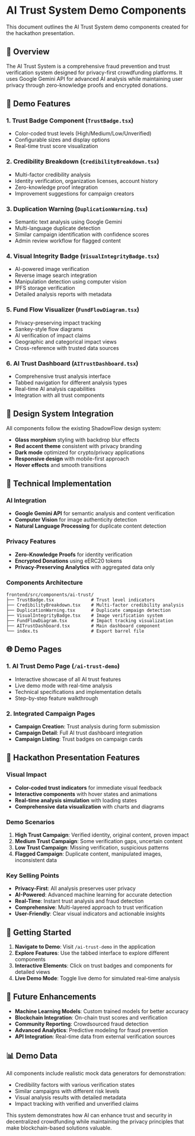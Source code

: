 # AI Trust System Demo Components

This document outlines the AI Trust System demo components created for the hackathon presentation.

## 🎯 Overview

The AI Trust System is a comprehensive fraud prevention and trust verification system designed for privacy-first crowdfunding platforms. It uses Google Gemini API for advanced AI analysis while maintaining user privacy through zero-knowledge proofs and encrypted donations.

## 🚀 Demo Features

### 1. **Trust Badge Component** (`TrustBadge.tsx`)

- Color-coded trust levels (High/Medium/Low/Unverified)
- Configurable sizes and display options
- Real-time trust score visualization

### 2. **Credibility Breakdown** (`CredibilityBreakdown.tsx`)

- Multi-factor credibility analysis
- Identity verification, organization licenses, account history
- Zero-knowledge proof integration
- Improvement suggestions for campaign creators

### 3. **Duplication Warning** (`DuplicationWarning.tsx`)

- Semantic text analysis using Google Gemini
- Multi-language duplicate detection
- Similar campaign identification with confidence scores
- Admin review workflow for flagged content

### 4. **Visual Integrity Badge** (`VisualIntegrityBadge.tsx`)

- AI-powered image verification
- Reverse image search integration
- Manipulation detection using computer vision
- IPFS storage verification
- Detailed analysis reports with metadata

### 5. **Fund Flow Visualizer** (`FundFlowDiagram.tsx`)

- Privacy-preserving impact tracking
- Sankey-style flow diagrams
- AI verification of impact claims
- Geographic and categorical impact views
- Cross-reference with trusted data sources

### 6. **AI Trust Dashboard** (`AITrustDashboard.tsx`)

- Comprehensive trust analysis interface
- Tabbed navigation for different analysis types
- Real-time AI analysis capabilities
- Integration with all trust components

## 🎨 Design System Integration

All components follow the existing ShadowFlow design system:

- **Glass morphism** styling with backdrop blur effects
- **Red accent theme** consistent with privacy branding
- **Dark mode** optimized for crypto/privacy applications
- **Responsive design** with mobile-first approach
- **Hover effects** and smooth transitions

## 🔧 Technical Implementation

### AI Integration

- **Google Gemini API** for semantic analysis and content verification
- **Computer Vision** for image authenticity detection
- **Natural Language Processing** for duplicate content detection

### Privacy Features

- **Zero-Knowledge Proofs** for identity verification
- **Encrypted Donations** using eERC20 tokens
- **Privacy-Preserving Analytics** with aggregated data only

### Components Architecture

```
frontend/src/components/ai-trust/
├── TrustBadge.tsx              # Trust level indicators
├── CredibilityBreakdown.tsx    # Multi-factor credibility analysis
├── DuplicationWarning.tsx      # Duplicate campaign detection
├── VisualIntegrityBadge.tsx    # Image verification system
├── FundFlowDiagram.tsx         # Impact tracking visualization
├── AITrustDashboard.tsx        # Main dashboard component
└── index.ts                    # Export barrel file
```

## 🌐 Demo Pages

### 1. **AI Trust Demo Page** (`/ai-trust-demo`)

- Interactive showcase of all AI trust features
- Live demo mode with real-time analysis
- Technical specifications and implementation details
- Step-by-step feature walkthrough

### 2. **Integrated Campaign Pages**

- **Campaign Creation**: Trust analysis during form submission
- **Campaign Detail**: Full AI trust dashboard integration
- **Campaign Listing**: Trust badges on campaign cards

## 🎪 Hackathon Presentation Features

### Visual Impact

- **Color-coded trust indicators** for immediate visual feedback
- **Interactive components** with hover states and animations
- **Real-time analysis simulation** with loading states
- **Comprehensive data visualization** with charts and diagrams

### Demo Scenarios

1. **High Trust Campaign**: Verified identity, original content, proven impact
2. **Medium Trust Campaign**: Some verification gaps, uncertain content
3. **Low Trust Campaign**: Missing verification, suspicious patterns
4. **Flagged Campaign**: Duplicate content, manipulated images, inconsistent data

### Key Selling Points

- **Privacy-First**: All analysis preserves user privacy
- **AI-Powered**: Advanced machine learning for accurate detection
- **Real-Time**: Instant trust analysis and fraud detection
- **Comprehensive**: Multi-layered approach to trust verification
- **User-Friendly**: Clear visual indicators and actionable insights

## 🚀 Getting Started

1. **Navigate to Demo**: Visit `/ai-trust-demo` in the application
2. **Explore Features**: Use the tabbed interface to explore different components
3. **Interactive Elements**: Click on trust badges and components for detailed views
4. **Live Demo Mode**: Toggle live demo for simulated real-time analysis

## 🔮 Future Enhancements

- **Machine Learning Models**: Custom trained models for better accuracy
- **Blockchain Integration**: On-chain trust scores and verification
- **Community Reporting**: Crowdsourced fraud detection
- **Advanced Analytics**: Predictive modeling for fraud prevention
- **API Integration**: Real-time data from external verification sources

## 📊 Demo Data

All components include realistic mock data generators for demonstration:

- Credibility factors with various verification states
- Similar campaigns with different risk levels
- Visual analysis results with detailed metadata
- Impact tracking with verified and unverified claims

This system demonstrates how AI can enhance trust and security in decentralized crowdfunding while maintaining the privacy principles that make blockchain-based solutions valuable.

